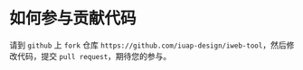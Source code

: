 # 如何参与贡献代码

请到 `github` 上 `fork` 仓库 `https://github.com/iuap-design/iweb-tool`，然后修改代码，提交 `pull request`，期待您的参与。
